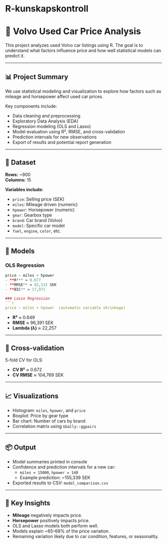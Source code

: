 # R-kunskapskontroll

# 🚗 Volvo Used Car Price Analysis 

This project analyzes used Volvo car listings using R. The goal is to understand what factors influence price and how well statistical models can predict it.

---

## 📊 Project Summary

We use statistical modeling and visualization to explore how factors such as mileage and horsepower affect used car prices.

Key components include:
- Data cleaning and preprocessing
- Exploratory Data Analysis (EDA)
- Regression modeling (OLS and Lasso)
- Model evaluation using R², RMSE, and cross-validation
- Prediction intervals for new observations
- Export of results and potential report generation

---

## 📁 Dataset
 
**Rows:** ~900  
**Columns:** 15  
 

**Variables include:**
- `price`: Selling price (SEK)
- `miles`: Mileage driven (numeric)
- `hpower`: Horsepower (numeric)
- `gear`: Gearbox type
- `brand`: Car brand (Volvo)
- `model`: Specific car model
- `fuel`, `engine`, `color`, etc.

---

## 🧪 Models

### OLS Regression
```r
price ~ miles + hpower
- **R²** ≈ 0.677  
- **RMSE** ≈ 92,532 SEK  
- **BIC** ≈ 17,971

### Lasso Regression
```r
price ~ miles + hpower  (automatic variable shrinkage)
```
- **R²** ≈ 0.649  
- **RMSE** ≈ 96,391 SEK  
- **Lambda (λ)** ≈ 22,257

---

## 🔁 Cross-validation

5-fold CV for OLS:
- **CV R²** ≈ 0.672  
- **CV RMSE** ≈ 104,769 SEK  

---

## 📈 Visualizations

- Histogram: `miles`, `hpower`, and `price`
- Boxplot: Price by gear type
- Bar chart: Number of cars by brand
- Correlation matrix using `GGally::ggpairs`

---

## 📦 Output

- Model summaries printed in console
- Confidence and prediction intervals for a new car:
  - `miles = 15000`, `hpower = 140`
  - Example prediction: ~155,339 SEK
- Exported results to CSV: `model_comparison.csv`

---

## 📌 Key Insights

- **Mileage** negatively impacts price.
- **Horsepower** positively impacts price.
- OLS and Lasso models both perform well.
- Models explain ~65–68% of the price variation.
- Remaining variation likely due to car condition, features, or seasonality.

